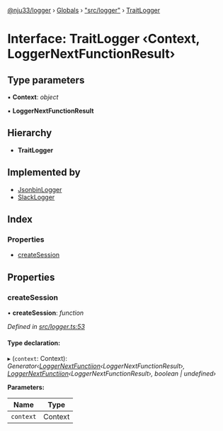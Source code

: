 [@nju33/logger](../README.md) › [Globals](../globals.md) › ["src/logger"](../modules/_src_logger_.md) › [TraitLogger](_src_logger_.traitlogger.md)

# Interface: TraitLogger ‹**Context, LoggerNextFunctionResult**›

## Type parameters

▪ **Context**: *object*

▪ **LoggerNextFunctionResult**

## Hierarchy

* **TraitLogger**

## Implemented by

* [JsonbinLogger](../classes/_src_jsonbin_logger_.jsonbinlogger.md)
* [SlackLogger](../classes/_src_slack_logger_.slacklogger.md)

## Index

### Properties

* [createSession](_src_logger_.traitlogger.md#createsession)

## Properties

###  createSession

• **createSession**: *function*

*Defined in [src/logger.ts:53](https://github.com/nju33/logger/blob/8580ee0/src/logger.ts#L53)*

#### Type declaration:

▸ (`context`: Context): *Generator‹[LoggerNextFunctiion](../modules/_src_logger_.md#loggernextfunctiion)‹LoggerNextFunctionResult›, [LoggerNextFunctiion](../modules/_src_logger_.md#loggernextfunctiion)‹LoggerNextFunctionResult›, boolean | undefined›*

**Parameters:**

Name | Type |
------ | ------ |
`context` | Context |
